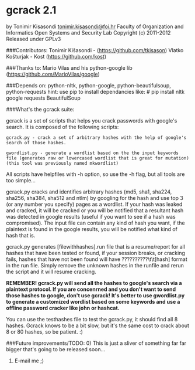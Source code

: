 # gcrack 2.1
by Tonimir Kisasondi <tonimir.kisasondi@foi.hr>
Faculty of Organization and Informatics
Open Systems and Security Lab
Copyright (c) 2011-2012  Released under GPLv3

###Contributors:
Tonimir Kišasondi - (https://github.com/tkisason)
Vlatko Košturjak - Kost (https://github.com/kost)

###Thanks to:
Mario Vilas and his python-google lib (https://github.com/MarioVilas/google)

###Depends on:
python-nltk, python-google, python-beautifulsoup, python-requests
hint: use pip to install dependancies like:
		# pip install nltk google requests BeautifulSoup

###What's the gcrack suite:

gcrack is a set of scripts that helps you crack passwords with google's search. It is composed of the following scripts:

	gcrack.py - crack a set of arbitrary hashes with the help of google's search of those hashes.
	
	gwordlist.py - generate a wordlist based on the the input keywords file (generates raw or lowercased wordlist that is great for mutation) (this tool was previously named mkwordlist)

All scripts have helpfiles with -h option, so use the -h flag, but all tools are too simple...


gcrack.py cracks and identifies arbitrary hashes (md5, sha1, sha224, sha256, sha384, sha512 and ntlm) by googling for the hash and use top 3 (or any number you specify) pages as a wordlist. If your hash was leaked and cracked, it will be cracked or you will be notified that a resultant hash was detected in google results (useful if you want to see if a hash was compromised). The input file can contain any kind of hash you want, if the plaintext is found in the google results, you will be notified what kind of hash that is. 

gcrack.py generates [filewithhashes].run file that is a resume/report for all hashes that have been tested or found, if your session breaks, or cracking fails, hashes that have not been found will have ??????????\t\t[hash] format in the run file. Simply remove the unknown hashes in the runfile and rerun the script and it will resume cracking.

**REMEMBER! gcrack.py will send all the hashes to google's search via a plaintext protocol. If you are concenrned and you don't want to send those hashes to google, don't use gcrack! It's better to use gwordlist.py to generate a customized wordlist based on some keywords and use a offline password cracker like john or hashcat.**

You can use the testhashes file to test the gcrack.py, it should find all 8 hashes. Gcrack knows to be a bit slow, but it's the same cost to crack about 8 or 80 hashes, so be patient. :)

###Future improvements/TODO:
0) This is just a sliver of something far far bigger that's going to be released soon...
1) E-mail me ;) 
